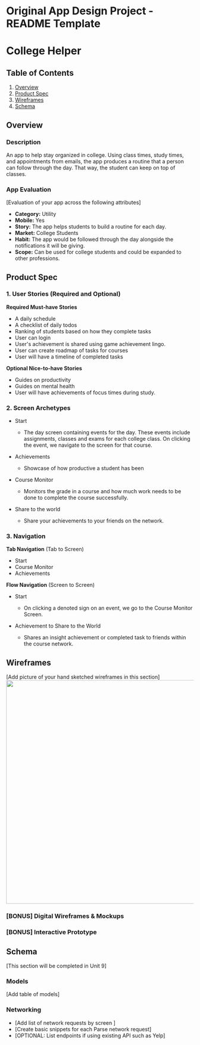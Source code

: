 Original App Design Project - README Template
===

# College Helper

## Table of Contents
1. [Overview](#Overview)
1. [Product Spec](#Product-Spec)
1. [Wireframes](#Wireframes)
2. [Schema](#Schema)

## Overview
### Description
An app to help stay organized in college. Using class times, study times, and appointments from emails, the app produces a routine that a person can follow through the day. That way, the student can keep on top of classes.

### App Evaluation
[Evaluation of your app across the following attributes]
- **Category:** Utility
- **Mobile:** Yes
- **Story:** The app helps students to build a routine for each day.
- **Market:** College Students
- **Habit:** The app would be followed through the day alongside the notifications it will be giving.
- **Scope:** Can be used for college students and could be expanded to other professions.

## Product Spec

### 1. User Stories (Required and Optional)

**Required Must-have Stories**

* A daily schedule
* A checklist of daily todos
* Ranking of students based on how they complete tasks
* User can login
* User's achievement is shared using game achievement lingo.
* User can create roadmap of tasks for courses
* User will have a timeline of completed tasks 

**Optional Nice-to-have Stories**

* Guides on productivity
* Guides on mental health
* User will have achievements of focus times during study.

### 2. Screen Archetypes

* Start
   * The day screen containing events for the day. These events include assignments, classes and exams for each college class. On clicking the event, we navigate to the screen for that course.
   
* Achievements 
   * Showcase of how productive a student has been
* Course Monitor
    * Monitors the grade in a course and how much work needs to be done to complete the course successfully.
* Share to the world
    * Share your achievements to your friends on the network.

### 3. Navigation

**Tab Navigation** (Tab to Screen)

* Start
* Course Monitor
* Achievements

**Flow Navigation** (Screen to Screen)

* Start
   * On clicking a denoted sign on an event, we go to the Course Monitor Screen.
  
* Achievement to Share to the World
   * Shares an insight achievement or completed task to friends within the course network.
   

## Wireframes
[Add picture of your hand sketched wireframes in this section]
<img src="YOUR_WIREFRAME_IMAGE_URL" width=600>

### [BONUS] Digital Wireframes & Mockups

### [BONUS] Interactive Prototype

## Schema 
[This section will be completed in Unit 9]
### Models
[Add table of models]
### Networking
- [Add list of network requests by screen ]
- [Create basic snippets for each Parse network request]
- [OPTIONAL: List endpoints if using existing API such as Yelp]
